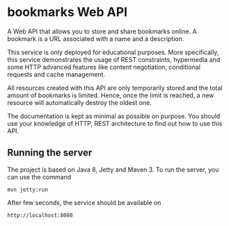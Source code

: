 bookmarks Web API
=================

A Web API that allows you to store and share bookmarks online. 
A bookmark is a URL associated with a name and a description.

This service is only deployed for educational purposes. 
More specifically, this service demonstrates the usage of REST constraints, 
hypermedia and some HTTP advanced features like content negotiation, conditional requests and cache management.

All resources created with this API are only temporarily stored and the total amount of bookmarks is limited. 
Hence, once the limit is reached, a new resource will automatically destroy the oldest one.

The documentation is kept as minimal as possible on purpose.
You should use your knowledge of HTTP, REST architecture to find out how to use this API.

Running the server
------------------

The project is based on Java 8, Jetty and Maven 3. To run the server, you can use the command

    mvn jetty:run

After few seconds, the service should be available on

    http://localhost:8080
 
